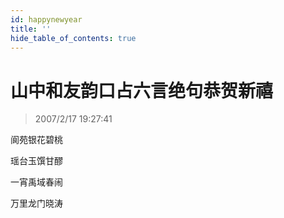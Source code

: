 ```yaml
---
id: happynewyear
title: ''
hide_table_of_contents: true
---
```


# 山中和友韵口占六言绝句恭贺新禧

> 2007/2/17 19:27:41

<div style={{color:'#FF0000', fontSize: 'xxx-large', fontWeight: '500', textAlign: 'center', lineHeight: '120%'}}>

阆苑银花碧桃

瑶台玉馔甘醪

一宵禹域春闹

万里龙门晓涛
</div>